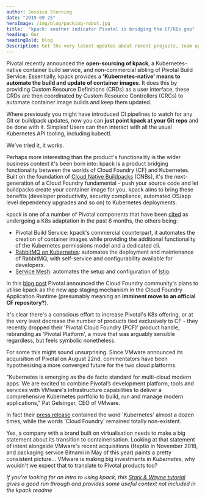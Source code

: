 ```yaml
---
author: Jessica Stenning
date: "2019-09-25"
heroImage: /img/blog/packing-robot.jpg
title:  "kpack: another indicator Pivotal is bridging the CF/K8s gap"
heading: Our
headingBold: blog
Description: Get the very latest updates about recent projects, team updates, thoughts and industry news from our team of EngineerBetter experts.
---
```


Pivotal recently announced the **open-sourcing of kpack**, a Kubernetes-native container build service, and non-commercial sibling of Pivotal Build Service. Essentially, kpack provides a **'Kubernetes-native' means to automate the build and update of container images**. It does this by providing Custom Resource Definitions (CRDs) as a user interface, these CRDs are then coordinated by Custom Resource Controllers (CRCs) to automate container image builds and keep them updated.

Where previously you might have introduced CI pipelines to watch for any Git or buildpack updates, now you can **just point kpack at your Git repo** and be done with it. Simples! Users can then interact with all the usual Kubernetes API tooling, including kubectl.

We've tried it, it works.

Perhaps more interesting than the product's functionality is the wider business context it's been born into: kpack is a product bridging functionality between the worlds of Cloud Foundry (CF) and Kubernetes. Built on the foundation of [Cloud Native Buildpacks](https://buildpacks.io) (CNBs), it's the next-generation of a Cloud Foundry fundamental - push your source code and let buildpacks create your container image for you. kpack aims to bring these benefits (developer productivity, security compliance, automated OS/app level dependency upgrades and so on) to Kubernetes deployments.

kpack is one of a number of Pivotal components that have been [cited](https://content.pivotal.io/announcements/pivotal-makes-kubernetes-easier-for-developers-and-operators) as undergoing a K8s adaptation in the past 6 months, the others being:

- Pivotal Build Service: kpack's commercial counterpart, it automates the creation of container images while providing the additional functionality of the Kubernetes permissions model and a dedicated cli.
- [RabbitMQ on Kubernetes](https://content.pivotal.io/blog/introducing-rabbitmq-for-kubernetes): automates the deployment and maintenance of RabbitMQ, with self-service and configurability available for developers.
- [Service Mesh](https://docs.pivotal.io/pivotalcf/2-6/adminguide/service-mesh.html): automates the setup and configuration of [Istio](https://istio.io/).

In this [blog post](https://content.pivotal.io/blog/introducing-kpack-a-kubernetes-native-container-build-service) Pivotal announced the Cloud Foundry community's plans to utilise kpack as the new app staging mechanism in the Cloud Foundry Application Runtime (presumably meaning an **imminent move to an official CF repository?**).

It's clear there's a conscious effort to increase Pivotal's K8s offering, or at the very least decrease the number of products tied exclusively to CF - they recently dropped their 'Pivotal Cloud Foundry (PCF)' product handle, rebranding as 'Pivotal Platform', a move that was arguably sensible regardless, but feels symbolic nonetheless.

For some this might sound unsurprising. Since VMware announced its acquisition of Pivotal on August 22nd, commentators have been hypothesising a more converged future for the two cloud platforms.

"Kubernetes is emerging as the de facto standard for multi-cloud modern apps. We are excited to combine Pivotal’s development platform, tools and services with VMware's infrastructure capabilities to deliver a comprehensive Kubernetes portfolio to build, run and manage modern applications," Pat Gelsinger, CEO of VMware.

In fact their [press release](https://www.vmware.com/company/news/releases/vmw-newsfeed.VMware-Signs-Definitive-Agreement-to-Acquire-Pivotal-Software.1905769.html) contained the word 'Kubernetes' almost a dozen times, while the words 'Cloud Foundry' remained totally non-existent.

Yes, a company with a brand built on virtualisation needs to make a big statement about its transition to containerisation. Looking at that statement of intent alongside VMware's recent acquisitions (Heptio in November 2018, and packaging service Bitnami in May of this year) paints a pretty consistent picture... VMware is making big investments in _Kubernetes_, why wouldn't we expect that to translate to Pivotal products too?

_If you're looking for an intro to using kpack, this [Stark & Wayne tutorial](https://starkandwayne.com/blog/investigating-kpack-automatically-updating-kubernetes-pods-with-buildpacks/) gives a good run through and provides some useful context not included in the kpack readme_
